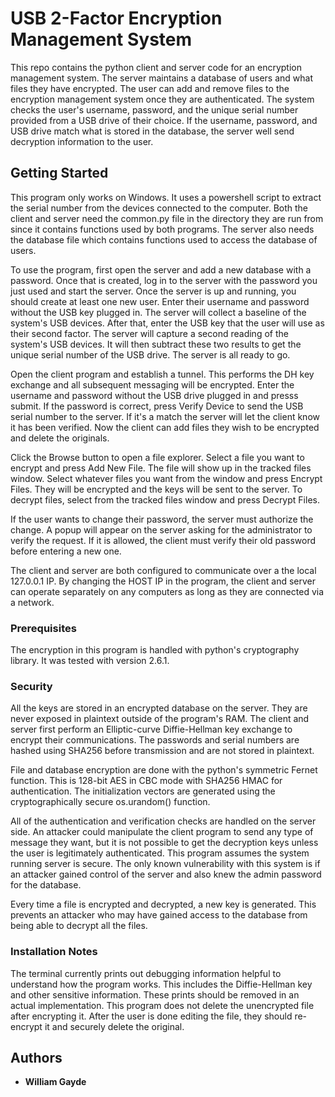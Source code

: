 # USB 2-Factor Encryption Management System

This repo contains the python client and server code for an encryption management system. The server maintains a database of users and what files they have encrypted. The user can add and remove files to the encryption management system once they are authenticated. The system checks the user's username, password, and the unique serial number provided from a USB drive of their choice. If the username, password, and USB drive match what is stored in the database, the server well send decryption information to the user.

## Getting Started

This program only works on Windows. It uses a powershell script to extract the serial number from the devices connected to the computer. Both the client and server need the common.py file in the directory they are run from since it contains functions used by both programs. The server also needs the database file which contains functions used to access the database of users.

To use the program, first open the server and add a new database with a password. Once that is created, log in to the server with the password you just used and start the server. Once the server is up and running, you should create at least one new user. Enter their username and password without the USB key plugged in. The server will collect a baseline of the system's USB devices. After that, enter the USB key that the user will use as their second factor. The server will capture a second reading of the system's USB devices. It will then subtract these two results to get the unique serial number of the USB drive. The server is all ready to go.

Open the client program and establish a tunnel. This performs the DH key exchange and all subsequent messaging will be encrypted. Enter the username and password without the USB drive plugged in and presss submit. If the password is correct, press Verify Device to send the USB serial number to the server. If it's a match the server will let the client know it has been verified. Now the client can add files they wish to be encrypted and delete the originals. 

Click the Browse button to open a file explorer. Select a file you want to encrypt and press Add New File. The file will show up in the tracked files window. Select whatever files you want from the window and press Encrypt Files. They will be encrypted and the keys will be sent to the server. To decrypt files, select from the tracked files window and press Decrypt Files.

If the user wants to change their password, the server must authorize the change. A popup will appear on the server asking for the administrator to verify the request. If it is allowed, the client must verify their old password before entering a new one.

The client and server are both configured to communicate over a the local 127.0.0.1 IP. By changing the HOST IP in the program, the client and server can operate separately on any computers as long as they are connected via a network.

### Prerequisites

The encryption in this program is handled with python's cryptography library. It was tested with version 2.6.1.

### Security

All the keys are stored in an encrypted database on the server. They are never exposed in plaintext outside of the program's RAM. The client and server first perform an Elliptic-curve Diffie-Hellman key exchange to encrypt their communications. The passwords and serial numbers are hashed using SHA256 before transmission and are not stored in plaintext.

File and database encryption are done with the python's symmetric Fernet function. This is 128-bit AES in CBC mode with SHA256 HMAC for authentication. The initialization vectors are generated using the cryptographically secure os.urandom() function. 

All of the authentication and verification checks are handled on the server side. An attacker could manipulate the client program to send any type of message they want, but it is not possible to get the decryption keys unless the user is legitimately authenticated. This program assumes the system running server is secure. The only known vulnerability with this system is if an attacker gained control of the server and also knew the admin password for the database.

Every time a file is encrypted and decrypted, a new key is generated. This prevents an attacker who may have gained access to the database from being able to decrypt all the files. 

### Installation Notes
The terminal currently prints out debugging information helpful to understand how the program works. This includes the Diffie-Hellman key and other sensitive information. These prints should be removed in an actual implementation. This program does not delete the unencrypted file after encrypting it. After the user is done editing the file, they should re-encrypt it and securely delete the original.


## Authors

* **William Gayde**



